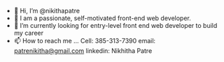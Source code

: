 - 👋 Hi, I’m @nikithapatre
- 👀 I am a passionate, self-motivated front-end web developer.
- 🌱 I’m currently looking for entry-level front end web developer to build my career
- 📫 How to reach me ... 
Cell: 385-313-7390
email: patrenikitha@gmail.com
linkedin: Nikhitha Patre
<!---
nikithapatre/nikithapatre is a ✨ special ✨ repository because its `README.md` (this file) appears on your GitHub profile.
You can click the Preview link to take a look at your changes.
--->
